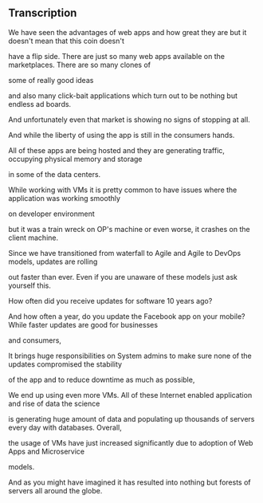

## Transcription

We have seen the advantages of web apps and how great they are but it doesn't mean that this coin doesn't

have a flip side. There are just so many web apps available on the marketplaces. There are so many clones of

some of really good ideas

and also many click-bait applications which turn out to be nothing but endless ad boards.

And unfortunately even that market is showing no signs of stopping at all.

And while the liberty of using the app is still in the consumers hands.

All of these apps are being hosted and they are generating traffic, occupying physical memory and storage

in some of the data centers.

While working with VMs it is pretty common to have issues where the application was working smoothly

on developer environment

but it was a train wreck on OP's machine or even worse, it crashes on the client machine.

Since we have transitioned from waterfall to Agile and Agile to DevOps models, updates are rolling

out faster than ever. Even if you are unaware of these models just ask yourself this.

How often did you receive updates for software 10 years ago?

And how often a year, do you update the Facebook app on your mobile? While faster updates are good for businesses

and consumers,

It brings huge responsibilities on System admins to make sure none of the updates compromised the stability

of the app and to reduce downtime as much as possible,

We end up using even more VMs. All of these Internet enabled application and rise of data the science

is generating huge amount of data and populating up thousands of servers every day with databases. Overall,

the usage of VMs have just increased significantly due to adoption of Web Apps and Microservice

models.

And as you might have imagined it has resulted into nothing but forests of servers all around the globe.